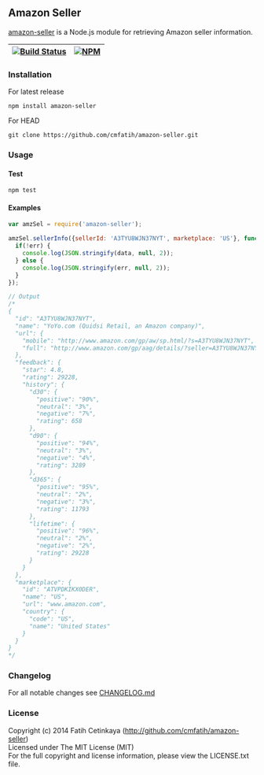 ## Amazon Seller

[amazon-seller](http://github.com/cmfatih/amazon-seller) is a Node.js module for 
retrieving Amazon seller information.  

[![Build Status][travis-image]][travis-url] | [![NPM][npm-image]][npm-url]
---------- | ----------

### Installation

For latest release
```
npm install amazon-seller
```

For HEAD
```
git clone https://github.com/cmfatih/amazon-seller.git
```

### Usage

#### Test
```
npm test
```

#### Examples
```javascript
var amzSel = require('amazon-seller');

amzSel.sellerInfo({sellerId: 'A3TYU8WJN37NYT', marketplace: 'US'}, function(err, data) {
  if(!err) {
    console.log(JSON.stringify(data, null, 2));
  } else {
    console.log(JSON.stringify(err, null, 2));
  }
});

// Output
/*
{
  "id": "A3TYU8WJN37NYT",
  "name": "YoYo.com (Quidsi Retail, an Amazon company)",
  "url": {
    "mobile": "http://www.amazon.com/gp/aw/sp.html/?s=A3TYU8WJN37NYT",
    "full": "http://www.amazon.com/gp/aag/details/?seller=A3TYU8WJN37NYT"
  },
  "feedback": {
    "star": 4.8,
    "rating": 29228,
    "history": {
      "d30": {
        "positive": "90%",
        "neutral": "3%",
        "negative": "7%",
        "rating": 658
      },
      "d90": {
        "positive": "94%",
        "neutral": "3%",
        "negative": "4%",
        "rating": 3289
      },
      "d365": {
        "positive": "95%",
        "neutral": "2%",
        "negative": "3%",
        "rating": 11793
      },
      "lifetime": {
        "positive": "96%",
        "neutral": "2%",
        "negative": "2%",
        "rating": 29228
      }
    }
  },
  "marketplace": {
    "id": "ATVPDKIKX0DER",
    "name": "US",
    "url": "www.amazon.com",
    "country": {
      "code": "US",
      "name": "United States"
    }
  }
}
*/
```

### Changelog

For all notable changes see [CHANGELOG.md](https://github.com/cmfatih/amazon-seller/blob/master/CHANGELOG.md)

### License

Copyright (c) 2014 Fatih Cetinkaya (http://github.com/cmfatih/amazon-seller)  
Licensed under The MIT License (MIT)  
For the full copyright and license information, please view the LICENSE.txt file.

[npm-url]: http://npmjs.org/package/amazon-seller
[npm-image]: https://badge.fury.io/js/amazon-seller.png

[travis-url]: https://travis-ci.org/cmfatih/amazon-seller
[travis-image]: https://travis-ci.org/cmfatih/amazon-seller.svg?branch=master
